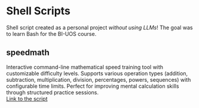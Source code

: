 # Shell Scripts

Shell script created as a personal project *without using LLMs*! The goal was to learn Bash for the BI-UOS course.

## speedmath

Interactive command-line mathematical speed training tool with customizable difficulty levels.
Supports various operation types (addition, subtraction, multiplication, division, percentages, powers, sequences) with configurable time limits.
Perfect for improving mental calculation skills through structured practice sessions.<br> [Link to the script](./speedmath)
